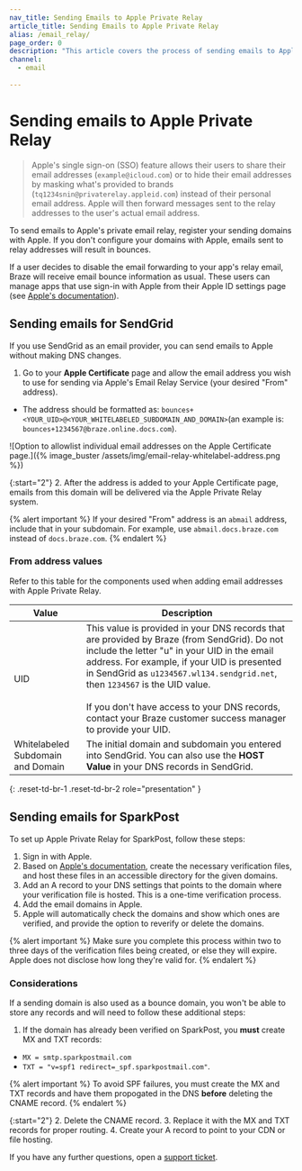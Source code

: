 ```yaml
---
nav_title: Sending Emails to Apple Private Relay
article_title: Sending Emails to Apple Private Relay
alias: /email_relay/
page_order: 0
description: "This article covers the process of sending emails to Apple Private Relay."
channel:
  - email
  
---
```


# Sending emails to Apple Private Relay

> Apple's single sign-on (SSO) feature allows their users to share their email addresses (`example@icloud.com`) or to hide their email addresses by masking what's provided to brands (`tq1234snin@privaterelay.appleid.com`) instead of their personal email address. Apple will then forward messages sent to the relay addresses to the user's actual email address. 

To send emails to Apple's private email relay, register your sending domains with Apple. If you don't configure your domains with Apple, emails sent to relay addresses will result in bounces.

If a user decides to disable the email forwarding to your app's relay email, Braze will receive email bounce information as usual. These users can manage apps that use sign-in with Apple from their Apple ID settings page (see [Apple's documentation](https://support.apple.com/en-us/HT210426)).

## Sending emails for SendGrid

If you use SendGrid as an email provider, you can send emails to Apple without making DNS changes. 

1. Go to your **Apple Certificate** page and allow the email address you wish to use for sending via Apple's Email Relay Service (your desired "From" address).
- The address should be formatted as: `bounces+<YOUR_UID>@<YOUR_WHITELABELED_SUBDOMAIN_AND_DOMAIN>`(an example is: `bounces+1234567@braze.online.docs.com`). 

![Option to allowlist individual email addresses on the Apple Certificate page.]({% image_buster /assets/img/email-relay-whitelabel-address.png %})

{:start="2"}
2. After the address is added to your Apple Certificate page, emails from this domain will be delivered via the Apple Private Relay system.

{% alert important %}
If your desired "From" address is an `abmail` address, include that in your subdomain. For example, use `abmail.docs.braze.com` instead of `docs.braze.com`.
{% endalert %}

### From address values

Refer to this table for the components used when adding email addresses with Apple Private Relay.

| Value | Description |
|---|---|
| UID | This value is provided in your DNS records that are provided by Braze (from SendGrid). Do not include the letter "u" in your UID in the email address. For example, if your UID is presented in SendGrid as `u1234567.wl134.sendgrid.net`, then `1234567` is the UID value. <br><br> If you don't have access to your DNS records, contact your Braze customer success manager to provide your UID. |
| Whitelabeled Subdomain and Domain | The initial domain and subdomain you entered into SendGrid. You can also use the **HOST Value** in your DNS records in SendGrid. |
{: .reset-td-br-1 .reset-td-br-2 role="presentation" }

## Sending emails for SparkPost

To set up Apple Private Relay for SparkPost, follow these steps: 

1. Sign in with Apple.
2. Based on [Apple's documentation](https://developer.apple.com/sign-in-with-apple/get-started/), create the necessary verification files, and host these files in an accessible directory for the given domains.
3. Add an A record to your DNS settings that points to the domain where your verification file is hosted. This is a one-time verification process.
4. Add the email domains in Apple.
5. Apple will automatically check the domains and show which ones are verified, and provide the option to reverify or delete the domains.

{% alert important %}
Make sure you complete this process within two to three days of the verification files being created, or else they will expire. Apple does not disclose how long they're valid for.
{% endalert %}

### Considerations

If a sending domain is also used as a bounce domain, you won't be able to store any records and will need to follow these additional steps:

1. If the domain has already been verified on SparkPost, you **must** create MX and TXT records: 
- `MX = smtp.sparkpostmail.com`
- `TXT = "v=spf1 redirect=_spf.sparkpostmail.com"`. 

{% alert important %}
To avoid SPF failures, you must create the MX and TXT records and have them propogated in the DNS **before** deleting the CNAME record.
{% endalert %}

{:start="2"}
2. Delete the CNAME record.
3. Replace it with the MX and TXT records for proper routing.
4. Create your A record to point to your CDN or file hosting.

If you have any further questions, open a [support ticket]({{site.baseurl}}/braze_support/).
